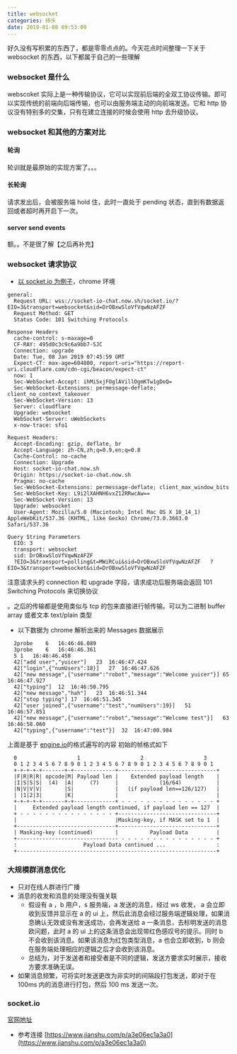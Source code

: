 ```yaml
---
title: websocket
categories: 砖头
date: 2019-01-08 09:53:09
---
```


<p></p>
<!-- more -->

好久没有写积累的东西了，都是零零点点的。今天花点时间整理一下关于 websocket 的东西，以下都属于自己的一些理解

### websocket 是什么

webscoket 实际上是一种传输协议，它可以实现前后端的全双工协议传输。即可以实现传统的前端向后端传输，也可以由服务端主动的向前端发送。它和 http 协议没有特别多的交集，只有在建立连接的时候会使用 http 去升级协议。

### websocket 和其他的方案对比

#### 轮询

轮训就是最原始的实现方案了。。。

#### 长轮询

请求发出后，会被服务端 hold 住，此时一直处于 pending 状态，直到有数据返回或者超时再开启下一次。

#### server send events

额。。不是很了解【之后再补充】

### websocket 请求协议

- [以 socket.io 为例子](https://socket-io-chat.now.sh/)，chrome 环境

```
general:
  Request URL: wss://socket-io-chat.now.sh/socket.io/?EIO=3&transport=websocket&sid=DrOBxwSloVfVqwNzAFZF
  Request Method: GET
  Status Code: 101 Switching Protocols

Response Headers
  cache-control: s-maxage=0
  CF-RAY: 495d0c3c9c6a9bb7-SJC
  Connection: upgrade
  Date: Tue, 08 Jan 2019 07:45:59 GMT
  Expect-CT: max-age=604800, report-uri="https://report-uri.cloudflare.com/cdn-cgi/beacon/expect-ct"
  now: 1
  Sec-WebSocket-Accept: ihMiSxjFOglAVillOgmKTw1gDeQ=
  Sec-WebSocket-Extensions: permessage-deflate; client_no_context_takeover
  Sec-WebSocket-Version: 13
  Server: cloudflare
  Upgrade: websocket
  WebSocket-Server: uWebSockets
  x-now-trace: sfo1

Request Headers:
  Accept-Encoding: gzip, deflate, br
  Accept-Language: zh-CN,zh;q=0.9,en;q=0.8
  Cache-Control: no-cache
  Connection: Upgrade
  Host: socket-io-chat.now.sh
  Origin: https://socket-io-chat.now.sh
  Pragma: no-cache
  Sec-WebSocket-Extensions: permessage-deflate; client_max_window_bits
  Sec-WebSocket-Key: L9i2lXAHNH6vxZ12RRwcAw==
  Sec-WebSocket-Version: 13
  Upgrade: websocket
  User-Agent: Mozilla/5.0 (Macintosh; Intel Mac OS X 10_14_1) AppleWebKit/537.36 (KHTML, like Gecko) Chrome/73.0.3663.0 Safari/537.36

Query String Parameters
  EIO: 3
  transport: websocket
  sid: DrOBxwSloVfVqwNzAFZF
  ?EIO=3&transport=polling&t=MWiRCui&sid=DrOBxwSloVfVqwNzAFZF	?EIO=3&transport=websocket&sid=DrOBxwSloVfVqwNzAFZF
```

注意请求头的 connection 和 upgrade 字段，请求成功后服务端会返回 101 Switching Protocols 来切换协议

。之后的传输都是使用类似与 tcp 的包来直接进行帧传输。可以为二进制 buffer array 或者文本 text/plain 类型

- 以下数据为 chrome 解析出来的 Messages 数据展示

```
  2probe	6	16:46:46.089
  3probe	6	16:46:46.361
  5	1	16:46:46.458
  42["add user","yuicer"]	23	16:46:47.424
  42["login",{"numUsers":18}]	27	16:46:47.626
  42["new message",{"username":"robot","message":"Welcome yuicer"}]	65	16:46:47.927
  42["typing"]	12	16:46:50.795
  42["new message","hah"]	23	16:46:51.344
  42["stop typing"]	17	16:46:51.345
  42["user joined",{"username":"test","numUsers":19}]	51	16:46:57.851
  42["new message",{"username":"robot","message":"Welcome test"}]	63	16:46:58.060
  42["typing",{"username":"test"}]	32	16:47:00.984
```

上面是基于 [engine.io](https://github.com/socketio/engine.io-protocol/blob/master/README.md#packet)的格式遍写的内容
初始的帧格式如下

```
  0                   1                   2                   3
  0 1 2 3 4 5 6 7 8 9 0 1 2 3 4 5 6 7 8 9 0 1 2 3 4 5 6 7 8 9 0 1
  +-+-+-+-+-------+-+-------------+-------------------------------+
  |F|R|R|R| opcode|M| Payload len |    Extended payload length    |
  |I|S|S|S|  (4)  |A|     (7)     |             (16/64)           |
  |N|V|V|V|       |S|             |   (if payload len==126/127)   |
  | |1|2|3|       |K|             |                               |
  +-+-+-+-+-------+-+-------------+ - - - - - - - - - - - - - - - +
  |     Extended payload length continued, if payload len == 127  |
  + - - - - - - - - - - - - - - - +-------------------------------+
  |                               |Masking-key, if MASK set to 1  |
  +-------------------------------+-------------------------------+
  | Masking-key (continued)       |          Payload Data         |
  +-------------------------------- - - - - - - - - - - - - - - - +
  :                     Payload Data continued ...                :
  +---------------------------------------------------------------+
```

### 大规模群消息优化

- 只对在线人群进行广播
- 消息的收发和消息的处理没有强关联
  - 假设有 a ，b 用户，s 服务端，a 发送的消息，经过 ws 收发， a 会立即收到反馈并显示在 a 的 ui 上，然后此消息会经过服务端逻辑处理，如果消息确认无效或没有发送成功，会再发送给 a 一条消息，去标明发送的消息欧问题，此时 a 的 ui 上的这条消息会出现带红色感叹号的提示。同时 b 不会收到该消息。如果该消息为红包类型消息，a 也会立即收到，b 则会在服务端处理相应的逻辑之后才会收到该消息。
  - 总结为，对于发送者和接受者是不同的逻辑，发送方要求实时展示，接收方要求准确无误。
- 如果消息频繁，可将实时发送更改为非实时的间隔段打包发送，即对于在 100ms 内的消息进行打包，然后 100 ms 发送一次。

### socket.io

[官网地址](http://socket.io/)

- 参考连接
  [https://www.jianshu.com/p/a3e06ec1a3a0](https://www.jianshu.com/p/a3e06ec1a3a0)
